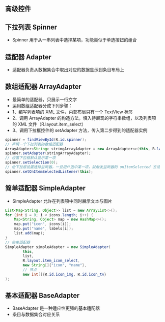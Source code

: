 ## 高级控件

## 下拉列表 Spinner
* Spinner 用于从一串列表中选择某项，功能类似于单选按钮的组合

## 适配器 Adapter
* 适配器负责从数据集合中取出对应的数据显示到条目布局上

## 数组适配器 ArrayAdapter
* 最简单的适配器，只展示一行文字
* 运用数组适配器分成下列步骤：
* 1、编写列表项的 XML 文件，内部布局只有一个 TextView 标签
* 2、调用 ArrayAdapter 的构造方法，填入待展现的字符串数组，以及列表项的 XML 文件（R.layout.item_select）
* 3、调用下拉框控件的 setAdapter 方法，传入第二步得到的适配器实例
```java
spinner = findViewById(R.id.spinner);
// 声明一个下拉列表的数组适配器
ArrayAdapter<String> stringArrayAdapter = new ArrayAdapter<>(this, R.layout.item_select, startArray);
spinner.setAdapter(stringArrayAdapter);
// 设置下拉框默认显示第一项
spinner.setSelection(0);
// 给下拉框设置选择监听器，一旦用户选中某一项，就触发监听器的 onItemSelected 方法
spinner.setOnItemSelectedListener(this);
```

## 简单适配器 SimpleAdapter
* SimpleAdapter 允许在列表项中同时展示文本与图片
```java
List<Map<String, Object>> list = new ArrayList<>();
for (int i = 0; i < icons.length; i++) {
    Map<String, Object> map = new HashMap<>();
    map.put("icon", icons[i]);
    map.put("name", labels[i]);
    list.add(map);
}
// 简单适配器
SimpleAdapter simpleAdapter = new SimpleAdapter(
        this,
        list,
        R.layout.item_icon_select,
        new String[]{"icon", "name"},
        // 节点
        new int[]{R.id.icon_img, R.id.icon_tv}
);
```

## 基本适配器 BaseAdapter
* BaseAdapter 是一种适应性更强的基本适配器
* 条目与数据集合对应关系